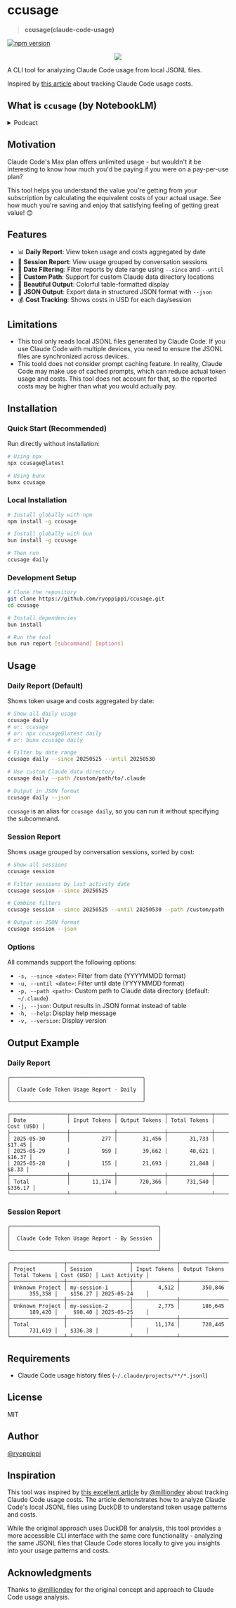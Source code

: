 # ccusage

> **ccusage(claude-code-usage)**

[![npm version](https://badge.fury.io/js/ccusage.svg)](https://www.npmjs.com/package/ccusage)

<div align="center">
  <img src="https://github.com/ryoppippi/ccusage/blob/main/docs/screenshot.png?raw=true">
</div>

A CLI tool for analyzing Claude Code usage from local JSONL files.

Inspired by [this article](https://note.com/milliondev/n/n1d018da2d769) about tracking Claude Code usage costs.

## What is `ccusage` (by NotebookLM)
<details>
 <summary>Podcact</summary>

# English
https://github.com/user-attachments/assets/7a00f2f3-82a7-41b6-a8da-e04b76b5e35a


# 日本語
https://github.com/user-attachments/assets/db09fc06-bf57-4d37-9b06-514851bcc1d0

</details>


## Motivation

Claude Code's Max plan offers unlimited usage - but wouldn't it be interesting to know how much you'd be paying if you were on a pay-per-use plan? 

This tool helps you understand the value you're getting from your subscription by calculating the equivalent costs of your actual usage. See how much you're saving and enjoy that satisfying feeling of getting great value! 😊

## Features

- 📊 **Daily Report**: View token usage and costs aggregated by date
- 💬 **Session Report**: View usage grouped by conversation sessions
- 📅 **Date Filtering**: Filter reports by date range using `--since` and `--until`
- 📁 **Custom Path**: Support for custom Claude data directory locations
- 🎨 **Beautiful Output**: Colorful table-formatted display
- 📄 **JSON Output**: Export data in structured JSON format with `--json`
- 💰 **Cost Tracking**: Shows costs in USD for each day/session

## Limitations

- This tool only reads local JSONL files generated by Claude Code. If you use Claude Code with multiple devices, you need to ensure the JSONL files are synchronized across devices.
- This toold does not consider prompt caching feature. In reality, Claude Code may make use of cached prompts, which can reduce actual token usage and costs. This tool does not account for that, so the reported costs may be higher than what you would actually pay.

## Installation

### Quick Start (Recommended)

Run directly without installation:

```bash
# Using npx
npx ccusage@latest

# Using bunx
bunx ccusage
```

### Local Installation

```bash
# Install globally with npm
npm install -g ccusage

# Install globally with bun
bun install -g ccusage

# Then run
ccusage daily
```

### Development Setup

```bash
# Clone the repository
git clone https://github.com/ryoppippi/ccusage.git
cd ccusage

# Install dependencies
bun install

# Run the tool
bun run report [subcommand] [options]
```

## Usage

### Daily Report (Default)

Shows token usage and costs aggregated by date:

```bash
# Show all daily usage
ccusage daily
# or: ccusage
# or: npx ccusage@latest daily
# or: bunx ccusage daily

# Filter by date range
ccusage daily --since 20250525 --until 20250530

# Use custom Claude data directory
ccusage daily --path /custom/path/to/.claude

# Output in JSON format
ccusage daily --json
```

`ccusage` is an alias for `ccusage daily`, so you can run it without specifying the subcommand.

### Session Report

Shows usage grouped by conversation sessions, sorted by cost:

```bash
# Show all sessions
ccusage session

# Filter sessions by last activity date
ccusage session --since 20250525

# Combine filters
ccusage session --since 20250525 --until 20250530 --path /custom/path

# Output in JSON format
ccusage session --json
```

### Options

All commands support the following options:

- `-s, --since <date>`: Filter from date (YYYYMMDD format)
- `-u, --until <date>`: Filter until date (YYYYMMDD format)  
- `-p, --path <path>`: Custom path to Claude data directory (default: `~/.claude`)
- `-j, --json`: Output results in JSON format instead of table
- `-h, --help`: Display help message
- `-v, --version`: Display version

## Output Example

### Daily Report
```
╭──────────────────────────────────────────╮
│                                          │
│  Claude Code Token Usage Report - Daily  │
│                                          │
╰──────────────────────────────────────────╯

┌──────────────────┬──────────────┬───────────────┬──────────────┬────────────┐
│ Date             │ Input Tokens │ Output Tokens │ Total Tokens │ Cost (USD) │
├──────────────────┼──────────────┼───────────────┼──────────────┼────────────┤
│ 2025-05-30       │          277 │        31,456 │       31,733 │     $17.45 │
│ 2025-05-29       │          959 │        39,662 │       40,621 │     $16.37 │
│ 2025-05-28       │          155 │        21,693 │       21,848 │      $8.33 │
├──────────────────┼──────────────┼───────────────┼──────────────┼────────────┤
│ Total            │       11,174 │       720,366 │      731,540 │    $336.17 │
└──────────────────┴──────────────┴───────────────┴──────────────┴────────────┘
```

### Session Report
```
╭───────────────────────────────────────────────╮
│                                               │
│  Claude Code Token Usage Report - By Session  │
│                                               │
╰───────────────────────────────────────────────╯

┌─────────────────┬────────────────────┬──────────────┬───────────────┬──────────────┬────────────┬───────────────┐
│ Project         │ Session            │ Input Tokens │ Output Tokens │ Total Tokens │ Cost (USD) │ Last Activity │
├─────────────────┼────────────────────┼──────────────┼───────────────┼──────────────┼────────────┼───────────────┤
│ Unknown Project │ my-session-1       │        4,512 │       350,846 │      355,358 │    $156.27 │ 2025-05-24    │
├─────────────────┼────────────────────┼──────────────┼───────────────┼──────────────┼────────────┼───────────────┤
│ Unknown Project │ my-session-2       │        2,775 │       186,645 │      189,420 │     $98.40 │ 2025-05-25    │
├─────────────────┼────────────────────┼──────────────┼───────────────┼──────────────┼────────────┼───────────────┤
│ Total           │                    │       11,174 │       720,445 │      731,619 │    $336.38 │               │
└─────────────────┴────────────────────┴──────────────┴───────────────┴──────────────┴────────────┴───────────────┘
```

## Requirements
- Claude Code usage history files (`~/.claude/projects/**/*.jsonl`)

## License

MIT

## Author

[@ryoppippi](https://github.com/ryoppippi)

## Inspiration

This tool was inspired by [this excellent article](https://note.com/milliondev/n/n1d018da2d769) by [@milliondev](https://note.com/milliondev) about tracking Claude Code usage costs. The article demonstrates how to analyze Claude Code's local JSONL files using DuckDB to understand token usage patterns and costs.

While the original approach uses DuckDB for analysis, this tool provides a more accessible CLI interface with the same core functionality - analyzing the same JSONL files that Claude Code stores locally to give you insights into your usage patterns and costs.

## Acknowledgments

Thanks to [@milliondev](https://note.com/milliondev) for the original concept and approach to Claude Code usage analysis.
